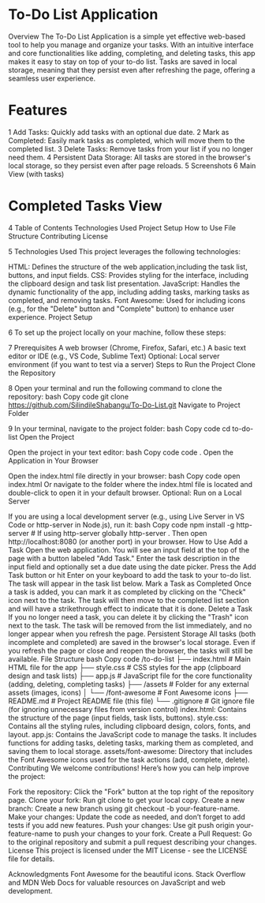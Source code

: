 # To-Do List Application
Overview
The To-Do List Application is a simple yet effective web-based tool to help you manage and organize your tasks. With an intuitive interface and core functionalities like adding, completing, and deleting tasks, this app makes it easy to stay on top of your to-do list. Tasks are saved in local storage, meaning that they persist even after refreshing the page, offering a seamless user experience.

# Features
1  Add Tasks: Quickly add tasks with an optional due date.
2  Mark as Completed: Easily mark tasks as completed, which will move them to the completed list.
3  Delete Tasks: Remove tasks from your list if you no longer need them.
4  Persistent Data Storage: All tasks are stored in the browser's local storage, so they persist even after page reloads.
5  Screenshots
6  Main View (with tasks)

# Completed Tasks View

4 Table of Contents
Technologies Used
Project Setup
How to Use
File Structure
Contributing
License

5 Technologies Used
This project leverages the following technologies:

HTML: 
Defines the structure of the web application,including the task list, buttons, and input fields.
CSS: Provides styling for the interface, including the clipboard design and task list presentation.
JavaScript: Handles the dynamic functionality of the app, including adding tasks, marking tasks as completed, and removing tasks.
Font Awesome: Used for including icons (e.g., for the "Delete" button and "Complete" button) to enhance user experience.
Project Setup

6 To set up the project locally on your machine, follow these steps:

7 Prerequisites
A web browser (Chrome, Firefox, Safari, etc.)
A basic text editor or IDE (e.g., VS Code, Sublime Text)
Optional: Local server environment (if you want to test via a server)
Steps to Run the Project
Clone the Repository

8 Open your terminal and run the following command to clone the repository:
bash
Copy code
git clone https://github.com/SilindileShabangu/To-Do-List.git
Navigate to Project Folder

9 In your terminal, navigate to the project folder:
bash
Copy code
cd to-do-list
Open the Project

Open the project in your text editor:
bash
Copy code
code .
Open the Application in Your Browser

Open the index.html file directly in your browser:
bash
Copy code
open index.html
Or navigate to the folder where the index.html file is located and double-click to open it in your default browser.
Optional: Run on a Local Server

If you are using a local development server (e.g., using Live Server in VS Code or http-server in Node.js), run it:
bash
Copy code
npm install -g http-server   # If using http-server globally
http-server .
Then open http://localhost:8080 (or another port) in your browser.
How to Use
Add a Task
Open the web application.
You will see an input field at the top of the page with a button labeled "Add Task."
Enter the task description in the input field and optionally set a due date using the date picker.
Press the Add Task button or hit Enter on your keyboard to add the task to your to-do list.
The task will appear in the task list below.
Mark a Task as Completed
Once a task is added, you can mark it as completed by clicking on the "Check" icon next to the task.
The task will then move to the completed list section and will have a strikethrough effect to indicate that it is done.
Delete a Task
If you no longer need a task, you can delete it by clicking the "Trash" icon next to the task.
The task will be removed from the list immediately, and no longer appear when you refresh the page.
Persistent Storage
All tasks (both incomplete and completed) are saved in the browser's local storage.
Even if you refresh the page or close and reopen the browser, the tasks will still be available.
File Structure
bash
Copy code
/to-do-list
├── index.html           # Main HTML file for the app
├── style.css            # CSS styles for the app (clipboard design and task lists)
├── app.js               # JavaScript file for the core functionality (adding, deleting, completing tasks)
├── /assets              # Folder for any external assets (images, icons)
│   └── /font-awesome     # Font Awesome icons
├── README.md            # Project README file (this file)
└── .gitignore            # Git ignore file (for ignoring unnecessary files from version control)
index.html: Contains the structure of the page (input fields, task lists, buttons).
style.css: Contains all the styling rules, including clipboard design, colors, fonts, and layout.
app.js: Contains the JavaScript code to manage the tasks. It includes functions for adding tasks, deleting tasks, marking them as completed, and saving them to local storage.
assets/font-awesome: Directory that includes the Font Awesome icons used for the task actions (add, complete, delete).
Contributing
We welcome contributions! Here’s how you can help improve the project:

Fork the repository: Click the "Fork" button at the top right of the repository page.
Clone your fork: Run git clone to get your local copy.
Create a new branch: Create a new branch using git checkout -b your-feature-name.
Make your changes: Update the code as needed, and don’t forget to add tests if you add new features.
Push your changes: Use git push origin your-feature-name to push your changes to your fork.
Create a Pull Request: Go to the original repository and submit a pull request describing your changes.
License
This project is licensed under the MIT License - see the LICENSE file for details.

Acknowledgments
Font Awesome for the beautiful icons.
Stack Overflow and MDN Web Docs for valuable resources on JavaScript and web development.
